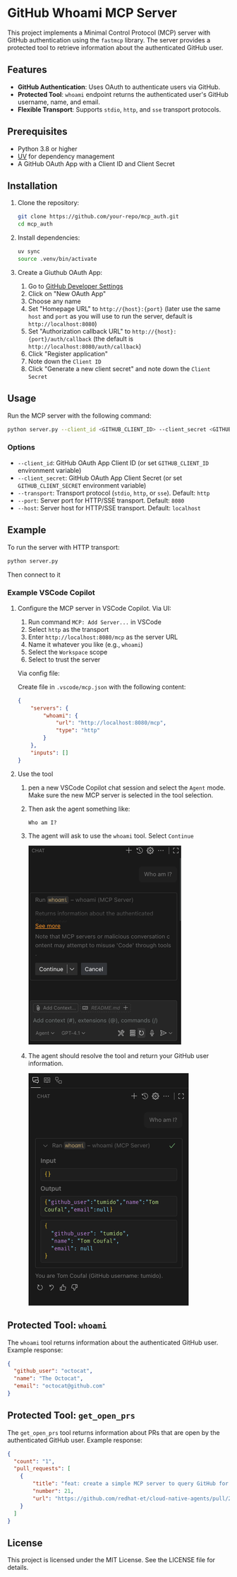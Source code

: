 # GitHub Whoami MCP Server

This project implements a Minimal Control Protocol (MCP) server with GitHub authentication using the `fastmcp` library. The server provides a protected tool to retrieve information about the authenticated GitHub user.

## Features

- **GitHub Authentication**: Uses OAuth to authenticate users via GitHub.
- **Protected Tool**: `whoami` endpoint returns the authenticated user's GitHub username, name, and email.
- **Flexible Transport**: Supports `stdio`, `http`, and `sse` transport protocols.

## Prerequisites

- Python 3.8 or higher
- [UV](https://docs.astral.sh/uv/) for dependency management
- A GitHub OAuth App with a Client ID and Client Secret

## Installation

1. Clone the repository:
    ```bash
    git clone https://github.com/your-repo/mcp_auth.git
    cd mcp_auth
    ```

2. Install dependencies:
    ```bash
    uv sync
    source .venv/bin/activate
    ```
3. Create a Giuthub OAuth App:
    1. Go to [GitHub Developer Settings](https://github.com/settings/developers)
    2. Click on "New OAuth App"
    3. Choose any name
    4. Set "Homepage URL" to `http://{host}:{port}` (later use the same `host` and `port` as you will use to run the server, default is `http://localhost:8080`)
    5. Set "Authorization callback URL" to `http://{host}:{port}/auth/callback` (the default is `http://localhost:8080/auth/callback`)
    6. Click "Register application"
    7. Note down the `Client ID`
    8. Click "Generate a new client secret" and note down the `Client Secret`

## Usage

Run the MCP server with the following command:

```bash
python server.py --client_id <GITHUB_CLIENT_ID> --client_secret <GITHUB_CLIENT_SECRET>
```

### Options

- `--client_id`: GitHub OAuth App Client ID (or set `GITHUB_CLIENT_ID` environment variable)
- `--client_secret`: GitHub OAuth App Client Secret (or set `GITHUB_CLIENT_SECRET` environment variable)
- `--transport`: Transport protocol (`stdio`, `http`, or `sse`). Default: `http`
- `--port`: Server port for HTTP/SSE transport. Default: `8080`
- `--host`: Server host for HTTP/SSE transport. Default: `localhost`

## Example

To run the server with HTTP transport:

```bash
python server.py
```

Then connect to it

### Example VSCode Copilot

1. Configure the MCP server in VSCode Copilot.
    Via UI:

    1. Run command `MCP: Add Server...` in VSCode
    2. Select `http` as the transport
    3. Enter `http://localhost:8080/mcp` as the server URL
    4. Name it whatever you like (e.g., `whoami`)
    5. Select the `Workspace` scope
    6. Select to trust the server

    Via config file:

    Create file in `.vscode/mcp.json` with the following content:
    ```json
    {
        "servers": {
            "whoami": {
                "url": "http://localhost:8080/mcp",
                "type": "http"
            }
        },
        "inputs": []
    }
    ```

2. Use the tool
    1. pen a new VSCode Copilot chat session and select the `Agent` mode. Make sure the new MCP server is selected in the tool selection.

    2. Then ask the agent something like:

        ```
        Who am I?
        ```
    3. The agent will ask to use the `whoami` tool. Select `Continue`

        ![](./screenshots/ask_to_run_tool.png)

    4. The agent should resolve the tool and return your GitHub user information.

        ![](./screenshots/response.png)


## Protected Tool: `whoami`

The `whoami` tool returns information about the authenticated GitHub user. Example response:

```json
{
  "github_user": "octocat",
  "name": "The Octocat",
  "email": "octocat@github.com"
}
```


## Protected Tool: `get_open_prs`

The `get_open_prs` tool returns information about PRs that are open by the authenticated GitHub user. Example response:

```json
{
  "count": "1",
  "pull_requests": [
    {
        "title": "feat: create a simple MCP server to query GitHub for identity",
        "number": 21,
        "url": "https://github.com/redhat-et/cloud-native-agents/pull/21"
    }
  ]
}
```

## License

This project is licensed under the MIT License. See the LICENSE file for details.
